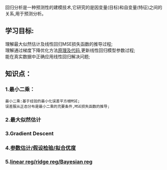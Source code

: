 回归分析是一种预测性的建模技术,它研究的是因变量(目标)和自变量(特征)之间的关系,用于预测分析。

## 学习目标:  
理解最大似然估计及线性回归MSE损失函数的推导过程;  
理解通过梯度下降优化方法[原理及代码](https://zhuanlan.zhihu.com/p/36564434),更新线性回归模型参数过程;  
能在真实数据中正确应用线性回归解决问题;  

## 知识点：  
### 1.最小二乘：  
	最小二乘:基于经验的最小化误差平方根MSE;  
	误差服从正态分布是最小二乘的充要条件,MSE损失函数的推导;  
### 2.最大似然估计  
### 3.Gradient Descent
### 4.[参数估计/假设检验/拟合优度](https://zhuanlan.zhihu.com/p/48541799)
### 5.[linear reg/ridge reg/Bayesian reg](https://zhuanlan.zhihu.com/p/86009986)